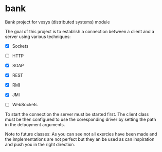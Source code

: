 bank
====

Bank project for vesys (distributed systems) module

The goal of this project is to establish a connection between a client and a server using various techniques:

- [x] Sockets
- [ ] HTTP
- [x] SOAP
- [x] REST
- [x] RMI
- [x] JMI
- [ ] WebSockets


To start the connection the server must be started first. The client class must be then configured to use the coresponding driver by setting the path in the delpoyment arguments.

Note to future classes: As you can see not all exercies have been made and the implementations are not perfect but they an be used as can inspiration and push you in the right direction.
